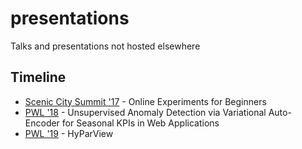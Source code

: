 # presentations
Talks and presentations not hosted elsewhere

## Timeline

* [Scenic City Summit '17](Online_Experiments_for_Beginners.pdf) - Online Experiments for Beginners
* [PWL '18](Unsupervised_Anomaly_Detection.pdf) - Unsupervised Anomaly Detection via Variational Auto-Encoder for Seasonal KPIs in Web Applications
* [PWL '19](HyParView.pdf) - HyParView
